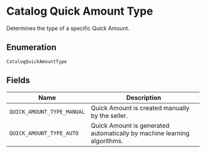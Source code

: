 <!-- Optimized: 2025-10-06 -->
<!-- RPM: 1.6.2.1.1.6.2.1_catalog-quick-amount-type_20251006 -->
<!-- Session: E2E RPM DNA Application -->
<!-- AOM: RND (Reggie & Dro) -->
<!-- COI: TECHNOLOGY -->
<!-- RPM: HIGH -->
<!-- ACTION: BUILD -->

# Catalog Quick Amount Type

Determines the type of a specific Quick Amount.

## Enumeration

`CatalogQuickAmountType`

## Fields

| Name | Description |
|  --- | --- |
| `QUICK_AMOUNT_TYPE_MANUAL` | Quick Amount is created manually by the seller. |
| `QUICK_AMOUNT_TYPE_AUTO` | Quick Amount is generated automatically by machine learning algorithms. |
